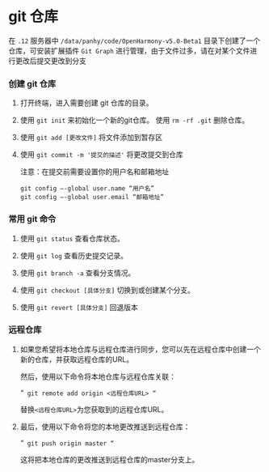 # git 仓库

在 `.12` 服务器中 `/data/panhy/code/OpenHarmony-v5.0-Beta1` 目录下创建了一个仓库，可安装扩展插件 `Git Graph` 进行管理，由于文件过多，请在对某个文件进行更改后提交更改到分支

### 创建 git 仓库

1. 打开终端，进入需要创建 git 仓库的目录。

2. 使用 `git init` 来初始化一个新的git仓库。 使用 `rm -rf .git` 删除仓库。

3. 使用 `git add [更改文件]` 将文件添加到暂存区

4. 使用 `git commit -m '提交的描述'` 将更改提交到仓库

   注意：在提交前需要设置你的用户名和邮箱地址

   ```
   git config –-global user.name “用户名”
   git config –-global user.email “邮箱地址”
   ```

### 常用 git 命令

1. 使用 `git status` 查看仓库状态。

2. 使用 `git log` 查看历史提交记录。

3. 使用 `git branch -a` 查看分支情况。

4. 使用 `git checkout [具体分支]` 切换到或创建某个分支。

5. 使用 `git revert [具体分支]` 回退版本

### 远程仓库

1. 如果您希望将本地仓库与远程仓库进行同步，您可以先在远程仓库中创建一个新的仓库，并获取远程仓库的URL。

   然后，使用以下命令将本地仓库与远程仓库关联：

   “`
   git remote add origin <远程仓库URL>
   “`

   替换`<远程仓库URL>`为您获取到的远程仓库URL。

2. 最后，使用以下命令将您的本地更改推送到远程仓库：

   “`
   git push origin master
   “`

   这将把本地仓库的更改推送到远程仓库的master分支上。
